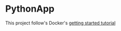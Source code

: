 # PythonApp

This project follow's Docker's [getting started tutorial](https://docs.docker.com/get-started/)



